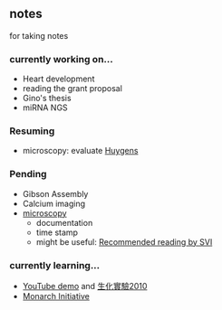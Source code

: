 ## notes
for taking notes

### currently working on...
* Heart development
* reading the grant proposal
* Gino's thesis
* miRNA NGS

### Resuming
* microscopy: evaluate [Huygens](https://svi.nl/Tutorials)

### Pending
* Gibson Assembly
* Calcium imaging
* [microscopy](https://github.com/ywwang-notes/notes/blob/master/microscopy.md)
  * documentation
  * time stamp
  * might be useful: [Recommended reading by SVI](https://svi.nl/RecommendedReading)

### currently learning...
* [YouTube demo](https://www.youtube.com/channel/UCiobBP6iDHd6bC2wwbidhWQ) and [生化實驗2010](https://sites.google.com/site/cgubcstdexp2/Home/shi-yan-jiang-yi)
* [Monarch Initiative](https://monarchinitiative.org/)
